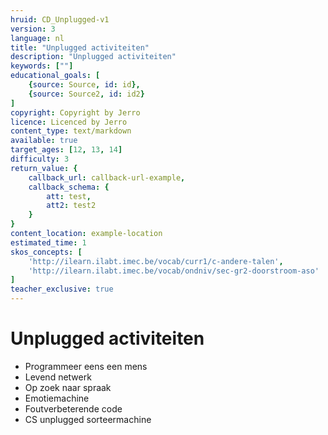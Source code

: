 ```yaml
---
hruid: CD_Unplugged-v1
version: 3
language: nl
title: "Unplugged activiteiten"
description: "Unplugged activiteiten"
keywords: [""]
educational_goals: [
    {source: Source, id: id}, 
    {source: Source2, id: id2}
]
copyright: Copyright by Jerro
licence: Licenced by Jerro
content_type: text/markdown
available: true
target_ages: [12, 13, 14]
difficulty: 3
return_value: {
    callback_url: callback-url-example,
    callback_schema: {
        att: test,
        att2: test2
    }
}
content_location: example-location
estimated_time: 1
skos_concepts: [
    'http://ilearn.ilabt.imec.be/vocab/curr1/c-andere-talen', 
    'http://ilearn.ilabt.imec.be/vocab/ondniv/sec-gr2-doorstroom-aso'
]
teacher_exclusive: true
---
```


# Unplugged activiteiten
- Programmeer eens een mens
- Levend netwerk
- Op zoek naar spraak
- Emotiemachine
- Foutverbeterende code
- CS unplugged sorteermachine